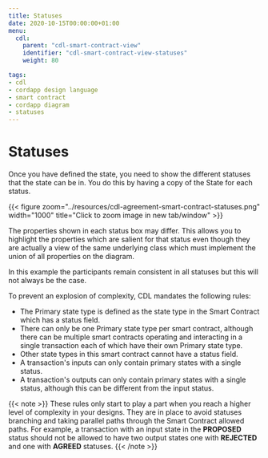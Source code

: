 ```yaml
---
title: Statuses
date: 2020-10-15T00:00:00+01:00
menu:
  cdl:
    parent: "cdl-smart-contract-view"
    identifier: "cdl-smart-contract-view-statuses"
    weight: 80

tags:
- cdl
- cordapp design language
- smart contract
- cordapp diagram
- statuses
---
```


# Statuses

Once you have defined the state, you need to show the different statuses that the state can be in. You do this by having a copy of the State for each status.

{{< figure zoom="../resources/cdl-agreement-smart-contract-statuses.png" width="1000" title="Click to zoom image in new tab/window" >}}

The properties shown in each status box may differ. This allows you to highlight the properties which are salient for that status even though they are actually a view of the same underlying class which must implement the union of all properties on the diagram.

In this example the participants remain consistent in all statuses but this will not always be the case.

To prevent an explosion of complexity, CDL mandates the following rules:

* The Primary state type is defined as the state type in the Smart Contract which has a status field.
* There can only be one Primary state type per smart contract, although there can be multiple smart contracts operating and interacting in a single transaction each of which have their own Primary state type.
* Other state types in this smart contract cannot have a status field.
* A transaction's inputs can only contain primary states with a single status.
* A transaction's outputs can only contain primary states with a single status, although this can be different from the input status.

{{< note >}}
These rules only start to play a part when you reach a higher level of complexity in your designs. They are in place to avoid statuses branching and taking parallel paths through the Smart Contract allowed paths. For example, a transaction with an input state in the **PROPOSED** status should not be allowed to have two output states one with **REJECTED** and one with **AGREED** statuses.
{{< /note >}}
